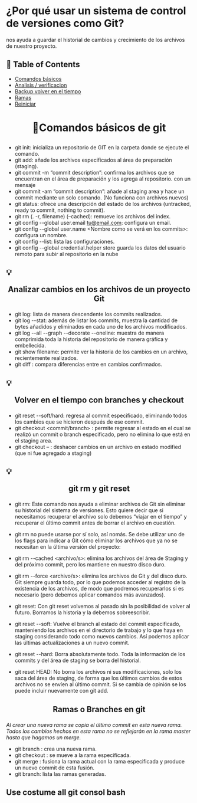 # ¿Por qué usar un sistema de control de versiones como Git?
nos ayuda a guardar el historial de cambios y crecimiento de los archivos de nuestro proyecto.

## 📝 Table of Contents
- [Comandos básicos](#basic-comand)
- [Analisis / verificacion](#analytic)
- [Backup volver en el tiempo](#restore)
- [Ramas](#ramas)
- [Reiniciar](#reset)
<!-- -- [Usage](#usage)
- [Technology Stack](#tech-stack)
- [Contributing](../CONTRIBUTING.md)
- [Authors](#authors)
- [Acknowledgments](#acknowledgments) -->

# <p align="center">🧐Comandos básicos de git <a name ="basic-comand"></a></p>

- git init: inicializa un repositorio de GIT en la carpeta donde se ejecute el comando.
- git add: añade los archivos especificados al área de preparación (staging).
- git commit -m “commit description”: confirma los archivos que se encuentran en el área de preparación y los agrega al repositorio. con un mensaje
- git commit -am “commit description”: añade al staging area y hace un commit mediante un solo comando. (No funciona con archivos nuevos)
- git status: ofrece una descripción del estado de los archivos (untracked, ready to commit, nothing to commit).
- git rm (. -r, filename) (–cached): remueve los archivos del index.
- git config --global user.email tu@email.com: configura un email.
- git config --global user.name <Nombre como se verá en los commits>: configura un nombre.
- git config --list: lista las configuraciones.
- git config --global credential.helper store  guarda los datos del usuario remoto para subir al repositorio en la nube
## 💡<p align="center"> Analizar cambios en los archivos de un proyecto Git <a name="analytic"></a></p>
- git log: lista de manera descendente los commits realizados.
- git log --stat: además de listar los commits, muestra la cantidad de bytes añadidos y eliminados en cada uno de los archivos modificados.
- git log --all --graph --decorate --oneline: muestra de manera comprimida toda la historia del repositorio de manera gráfica y embellecida.
- git show filename: permite ver la historia de los cambios en un archivo, recientemente realizados.
- git diff <commit1> <commit2>: compara diferencias entre en cambios confirmados.

## 💡<p align="center">Volver en el tiempo con branches y checkout <a name="restore"></a></p>

- git reset <commit> --soft/hard: regresa al commit especificado, eliminando todos los cambios que se hicieron después de ese commit.
- git checkout <commit/branch> <filename>: permite regresar al estado en el cual se realizó un commit o branch especificado, pero no elimina lo que está en el staging area.
- git checkout – <filePath>: deshacer cambios en un archivo en estado modified (que ni fue agregado a staging)
## 💡 <p align="center">git rm y git reset</p><a name="reset"></a>
- git rm: Este comando nos ayuda a eliminar archivos de Git sin eliminar su historial del sistema de versiones. Esto quiere decir que si necesitamos recuperar el archivo solo debemos “viajar en el tiempo” y recuperar el último commit antes de borrar el archivo en cuestión.
- git rm no puede usarse por sí solo, así nomás. Se debe utilizar uno de los flags para indicar a Git cómo eliminar los archivos que ya no se necesitan en la última versión del proyecto:

- git rm --cached <archivo/s>: elimina los archivos del área de Staging y del próximo commit, pero los mantiene en nuestro disco duro.
- git rm --force <archivo/s>: elimina los archivos de Git y del disco duro. Git siempre guarda todo, por lo que podemos acceder al registro de la existencia de los archivos, de modo que podremos recuperarlos si es necesario (pero debemos aplicar comandos más avanzados).
- <p>git reset: Con git reset volvemos al pasado sin la posibilidad de volver al futuro. Borramos la historia y la debemos sobreescribir.</p>

- git reset --soft: Vuelve el branch al estado del commit especificado, manteniendo los archivos en el directorio de trabajo y lo que haya en staging considerando todo como nuevos cambios. Así podemos aplicar las últimas actualizaciones a un nuevo commit.
- git reset --hard: Borra absolutamente todo. Toda la información de los commits y del área de staging se borra del historial.
- git reset HEAD: No borra los archivos ni sus modificaciones, solo los saca del área de staging, de forma que los últimos cambios de estos archivos no se envíen al último commit. Si se cambia de opinión se los puede incluir nuevamente con git add.

## <p align="center">Ramas o Branches en git <a name="ramas"></a></p>
*Al crear una nueva rama se copia el último commit en esta nueva rama. Todos los cambios hechos en esta rama no se reflejarán en la rama master hasta que hagamos un merge.*

- git branch <new branch>: crea una nueva rama.
- git checkout <branch name>: se mueve a la rama especificada.
- git merge <branch name>: fusiona la rama actual con la rama especificada y produce un nuevo commit de esta fusión.
- git branch: lista las ramas generadas.

## Use costume all git consol bash
